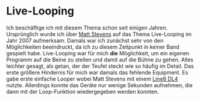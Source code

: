 # Live-Looping
Ich beschäftige ich mit diesem Thema schon seit einigen Jahren. Ursprünglich wurde ich über [Matt Stevens](http://mattstevensguitar.com/) auf das Thema Live-Looping im Jahr 2007 aufmerksam. Damals war ich zunächst sehr von den Möglichkeiten beeindruckt, da ich zu diesem Zeitpunkt in keiner Band gespielt habe. Live-Looping war für mich **die** Möglichkeit, um ein eigenen Programm auf die Beine zu stellen und damit auf die Bühne zu gehen.
Alles leichter gesagt, als getan, der der Teufel steckt wie so häufig im Detail. Das erste größere Hindernis für mich war damals das fehlende Equipment. Es gabe erste einfache Looper wobei Matt Stevens mit einem [Line6 DL4](https://de.line6.com/stompbox-modelers/) nutzte. Allerdings konnte das Geräte nur wenige Sekunden aufnehmen, die dann mit der Loop-Funktion wiedergegeben werden konnten. 
